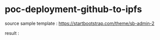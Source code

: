 # poc-deployment-github-to-ipfs

source sample template : https://startbootstrap.com/theme/sb-admin-2

result :
